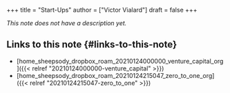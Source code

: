 +++
title = "Start-Ups"
author = ["Victor Vialard"]
draft = false
+++

_This note does not have a description yet._

## Links to this note {#links-to-this-note}

- [home\_sheepsody\_dropbox\_roam\_20210124000000\_venture\_capital\_org]({{< relref "20210124000000-venture_capital" >}})
- [home\_sheepsody\_dropbox\_roam\_20210124215047\_zero\_to\_one\_org]({{< relref "20210124215047-zero_to_one" >}})
